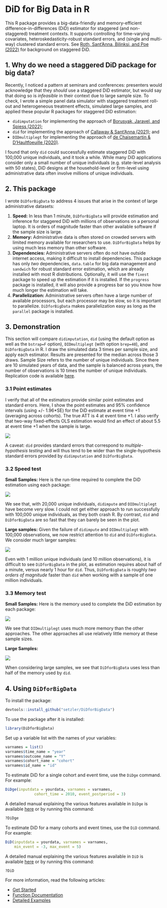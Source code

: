DiD for Big Data in R
================

This R package provides a big-data-friendly and memory-efficient
difference-in-differences (DiD) estimator for staggered (and
non-staggered) treatment contexts. It supports controlling for
time-varying covariates, heteroskedasticity-robust standard errors, and
(single and multi-way) clustered standard errors. See [Roth, Sant’Anna,
Bilinksi, and Poe
(2022)](https://jonathandroth.github.io/assets/files/DiD_Review_Paper.pdf)
for background on staggered DiD.

## 1. Why do we need a staggered DiD package for big data?

Recently, I noticed a pattern at seminars and conferences: presenters
would acknowledge that they *should* use a staggered DiD estimator, but
would say that doing so is *infeasible* in their context due to large
sample size. To check, I wrote a simple panel data simulator with
staggered treatment roll-out and heterogeneous treatment effects,
simulated large samples, and applied these popular R packages for
staggered DiD estimation:

- `didimputation` for implementing the approach of [Borusyak, Jaravel,
  and Spiess
  (2022)](https://www.xavierjaravel.com/_files/ugd/bacd2d_ebf772e1b7ea4a178a060e6ebfcfa056.pdf);
- `did` for implementing the approach of [Callaway & Sant’Anna
  (2021)](https://psantanna.com/files/Callaway_SantAnna_2020.pdf); and
- `DIDmultiplegt` for implementing the approach of [de Chaisemartin &
  D’Haultfoeuille
  (2020)](https://drive.google.com/file/d/1D93ltJUirR4zIqJZfSTwSLrA-6rSZpTJ/view).

I found that only `did` could successfully estimate staggered DiD with
100,000 unique individuals, and it took a while. While many DiD
applications consider only a small number of unique individuals
(e.g. state-level analysis with 50 states), DiD designs at the
household-level or firm-level using administrative data often involve
millions of unique individuals.

## 2. This package

I wrote `DiDforBigData` to address 4 issues that arise in the context of
large administrative datasets:

1.  **Speed:** In less than 1 minute, `DiDforBigData` will provide
    estimation and inference for staggered DiD with millions of
    observations on a personal laptop. It is orders of magnitude faster
    than other available software if the sample size is large.
2.  **Memory:** Administrative data is often stored on crowded servers
    with limited memory available for researchers to use.
    `DiDforBigData` helps by using much less memory than other software.
3.  **Dependencies:** Administrative servers often do not have outside
    internet access, making it difficult to install dependencies. This
    package has only *two* dependencies, `data.table` for big data
    management and `sandwich` for robust standard error estimation,
    which are already installed with most R distributions. Optionally,
    it will use the `fixest` package to speed up the estimation if it is
    installed. If the `progress` package is installed, it will also
    provide a progress bar so you know how much longer the estimation
    will take.
4.  **Parallelization:** Administrative servers often have a large
    number of available processors, but each processor may be slow, so
    it is important to parallelize. `DiDforBigData` makes
    parallelization easy as long as the `parallel` package is installed.

## 3. Demonstration

This section will compare `didimputation`, `did` (using the default
option as well as the `bstrap=F` option), `DIDmultiplegt` (with option
`brep=40`), and `DiDforBigData` in R. I draw the simulated data 3 times
per sample size, and apply each estimator. Results are presented for the
median across those 3 draws. Sample Size refers to the number of unique
individuals. Since there are 10 simulated years of data, and the sample
is balanced across years, the number of observations is 10 times the
number of unique individuals. Replication code is available
[here](https://github.com/setzler/DiDforBigData/raw/main/inst/).

### 3.1 Point estimates

I verify that all of the estimators provide similar point estimates and
standard errors. Here, I show the point estimates and 95% confidence
intervals (using +/- 1.96\*SE) for the DiD estimate at event time +1
(averaging across cohorts). The true ATT is 4 at event time +1. I also
verify that two-way fixed-effects OLS estimation would find an effect of
about 5.5 at event time +1 when the sample is large.

![](https://github.com/setzler/DiDforBigData/raw/main/inst/speed_test_plots/estimates_small.png)

A caveat: `did` provides standard errors that correspond to
*multiple-hypothesis testing* and will thus tend to be wider than the
single-hypothesis standard errors provided by `didimputation` and
`DiDforBigData`.

### 3.2 Speed test

**Small Samples:** Here is the run-time required to complete the DiD
estimation using each package:

![](https://github.com/setzler/DiDforBigData/raw/main/inst/speed_test_plots/speedtest_small.png)

We see that, with 20,000 unique individuals, `didimpute` and
`DIDmultiplegt` have become very slow. I could not get either approach
to run successfully with 100,000 unique individuals, as they both crash
R. By contrast, `did` and `DiDforBigData` are so fast that they can
barely be seen in the plot.

**Large samples:** Given the failure of `didimpute` and `DIDmultiplegt`
with 100,000 observations, we now restrict attention to `did` and
`DiDforBigData`. We consider much larger samples:

![](https://github.com/setzler/DiDforBigData/raw/main/inst/speed_test_plots/speedtest_large.png)

Even with 1 million unique individuals (and 10 million observations), it
is difficult to see `DiDforBigData` in the plot, as estimation requires
about half of a minute, versus nearly 1 hour for `did`. Thus,
`DiDforBigData` is roughly *two orders of magnitude* faster than `did`
when working with a sample of one million individuals.

### 3.3 Memory test

**Small Samples:** Here is the memory used to complete the DiD
estimation by each package:

![](https://github.com/setzler/DiDforBigData/raw/main/inst/speed_test_plots/memorytest_small.png)

We see that `DIDmultiplegt` uses much more memory than the other
approaches. The other approaches all use relatively little memory at
these sample sizes.

**Large Samples:**

![](https://github.com/setzler/DiDforBigData/raw/main/inst/speed_test_plots/memorytest_large.png)

When considering large samples, we see that `DiDforBigData` uses less
than half of the memory used by `did`.

## 4. Using `DiDforBigData`

To install the package:

``` r
devtools::install_github("setzler/DiDforBigData")
```

To use the package after it is installed:

``` r
library(DiDforBigData)
```

Set up a variable list with the names of your variables:

``` r
varnames = list()
varnames$time_name = "year"
varnames$outcome_name = "Y"
varnames$cohort_name = "cohort"
varnames$id_name = "id"
```

To estimate DiD for a single cohort and event time, use the `DiDge`
command. For example:

``` r
DiDge(inputdata = yourdata, varnames = varnames,
             cohort_time = 2010, event_postperiod = 3)
```

A detailed manual explaining the various features available in `DiDge`
is available
[here](https://setzler.github.io/DiDforBigData/reference/index.html) or
by running this command:

``` r
?DiDge
```

To estimate DiD for a many cohorts and event times, use the `DiD`
command. For example:

``` r
DiD(inputdata = yourdata, varnames = varnames,
    min_event = -3, max_event = 5)
```

A detailed manual explaining the various features available in `DiD` is
available
[here](https://setzler.github.io/DiDforBigData/reference/index.html) or
by running this command:

``` r
?DiD
```

For more information, read the following articles:

- [Get
  Started](https://setzler.github.io/DiDforBigData/articles/DiDforBigData.html)
- [Function
  Documentation](https://setzler.github.io/DiDforBigData/reference/index.html)
- [Detailed
  Examples](https://setzler.github.io/DiDforBigData/articles/Examples.html)
